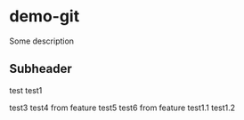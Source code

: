 # demo-git

Some description

## Subheader

test
test1

test3 test4 from feature
test5 test6 from feature
test1.1
test1.2

